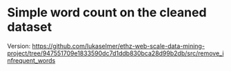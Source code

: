 # Simple word count on the cleaned dataset

Version: https://github.com/lukaselmer/ethz-web-scale-data-mining-project/tree/947551709e1833590dc7d1ddb830bca28d99b2db/src/remove_infrequent_words

